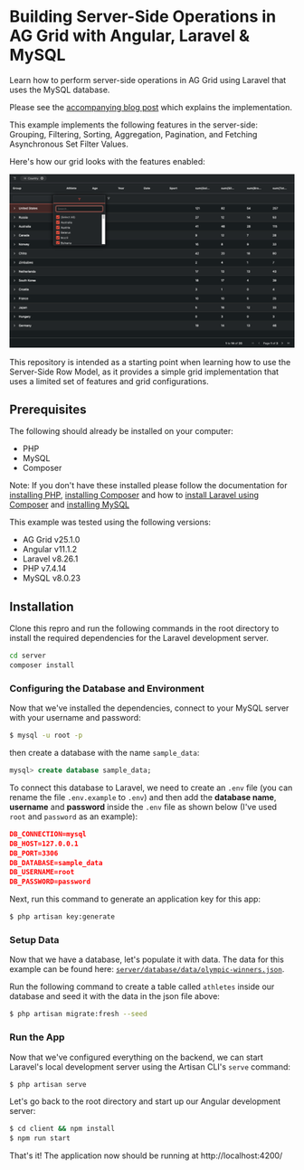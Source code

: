 # Building Server-Side Operations in AG Grid with Angular, Laravel & MySQL

Learn how to perform server-side operations in AG Grid using Laravel that uses the MySQL database.

Please see the [accompanying blog post](https://blog.ag-grid.com/building-server-side-operations-in-ag-grid-with-angular-laravel-mysql) which explains the implementation.

This example implements the following features in the server-side: Grouping, Filtering, Sorting, Aggregation, Pagination, and Fetching Asynchronous Set Filter Values. 

Here's how our grid looks with the features enabled:

![alt text](./github-grid-demo.png "AG Grid demo")

This repository is intended as a starting point when learning how to use the Server-Side Row Model, as it provides a simple grid implementation that uses a limited set of features and grid configurations.

## Prerequisites
The following should already be installed on your computer:
- PHP
- MySQL
- Composer

Note: If you don't have these installed please follow the documentation for [installing PHP](https://www.php.net/manual/en/install.php), [installing Composer](https://getcomposer.org/doc/00-intro.md) and how to [install Laravel using Composer](https://laravel.com/docs/8.x/installation#installation-via-composer) and [installing MySQL](https://dev.mysql.com/doc/mysql-installation-excerpt/8.0/en/)

This example was tested using the following versions:
- AG Grid v25.1.0
- Angular v11.1.2
- Laravel v8.26.1 
- PHP v7.4.14
- MySQL v8.0.23
## Installation
Clone this repro and run the following commands in the root directory to install the required dependencies for the Laravel development server.
```bash
cd server
composer install
```
### Configuring the Database and Environment
Now that we've installed the dependencies, connect to your MySQL server with your username and password:

```bash
$ mysql -u root -p
```
then create a database with the name `sample_data`:

```sql
mysql> create database sample_data; 
```
To connect this database to Laravel, we need to create an `.env` file (you can rename the file `.env.example` to `.env`) and then add the <strong>database name</strong>, <strong>username</strong> and <strong>password</strong> inside the `.env` file as shown below (I've used `root` and `password` as an example):

```json
DB_CONNECTION=mysql
DB_HOST=127.0.0.1
DB_PORT=3306
DB_DATABASE=sample_data
DB_USERNAME=root
DB_PASSWORD=password
```
Next, run this command to generate an application key for this app:
```bash
$ php artisan key:generate
```
### Setup Data
Now that we have a database, let's populate it with data. The data for this example can be found here: [`server/database/data/olympic-winners.json`](https://github.com/shuheb/ag-grid-angular-laravel-mysql/blob/main/server/database/data/olympic-winners.json).

Run the following command to create a table called `athletes` inside our database and seed it with the data in the json file above:
```bash
$ php artisan migrate:fresh --seed
```
### Run the App
Now that we've configured everything on the backend, we can start Laravel's local development server using the Artisan CLI's `serve` command:
```bash
$ php artisan serve
```
Let's go back to the root directory and start up our Angular development server:
```bash
$ cd client && npm install
$ npm run start
```
That's it! The application now should be running at http://localhost:4200/
